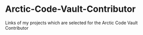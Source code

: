 # Arctic-Code-Vault-Contributor
Links of my projects which are selected for the Arctic Code Vault Contributor
